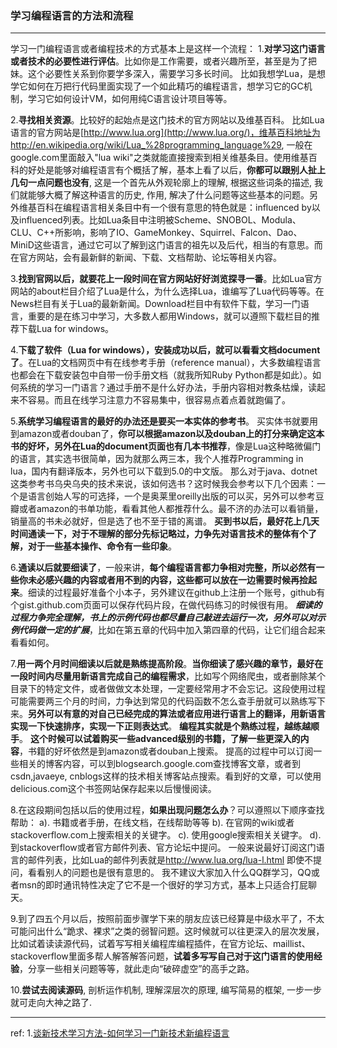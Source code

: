 ### 学习编程语言的方法和流程

***
学习一门编程语言或者编程技术的方式基本上是这样一个流程：
1.**对学习这门语言或者技术的必要性进行评估**。比如你是工作需要，或者兴趣所至，甚至是为了把妹。这个必要性关系到你要学多深入，需要学习多长时间。
比如我想学Lua，是想学它如何在万把行代码里面实现了一个如此精巧的编程语言，想学习它的GC机制，学习它如何设计VM，如何用纯C语言设计项目等等。



2.**寻找相关资源**。比较好的起始点是这门技术的官方网站以及维基百科。
比如Lua语言的官方网站是[http://www.lua.org](http://www.lua.org/)，维基百科地址为http://en.wikipedia.org/wiki/Lua_%28programming_language%29, 一般在google.com里面敲入"lua wiki"之类就能直接搜索到相关维基条目。使用维基百科的好处是能够对编程语言有个概括了解，基本上看了以后，**你都可以跟别人扯上几句一点问题也没有**, 这是一个首先从外观轮廓上的理解, 根据这些词条的描述, 我们就能够大概了解这种语言的历史, 作用, 解决了什么问题等这些基本的问题。另外维基百科在编程语言相关条目中有一个很有意思的特色就是：influenced by以及influenced列表。比如Lua条目中注明被Scheme、SNOBOL、Modula、CLU、C++所影响，影响了IO、GameMonkey、Squirrel、Falcon、Dao、MiniD这些语言，通过它可以了解到这门语言的祖先以及后代，相当的有意思。而在官方网站，会有最新鲜的新闻、下载、文档帮助、论坛等相关内容。



3.**找到官网以后，就要花上一段时间在官方网站好好浏览探寻一番**。比如Lua官方网站的about栏目介绍了Lua是什么，为什么选择Lua，谁编写了Lua代码等等。在News栏目有关于Lua的最新新闻。Download栏目中有软件下载，学习一门语言，重要的是在练习中学习，大多数人都用Windows，就可以遵照下载栏目的推荐下载Lua for windows。



4.**下载了软件（Lua for windows），安装成功以后，就可以看看文档document了**。在Lua的文档网页中有在线参考手册（reference manual），大多数编程语言也都会在下载安装包中自带一份手册文档（就我所知Ruby Python都是如此）。如何系统的学习一门语言？通过手册不是什么好办法，手册内容相对教条枯燥，读起来不容易。而且在线学习注意力不容易集中，很容易点着点着就跑偏了。



5.**系统学习编程语言的最好的办法还是要买一本实体的参考书**。
买实体书就要用到amazon或者douban了，**你可以根据amazon以及douban上的打分来确定这本书的好坏，另外在Lua的document页面也有几本书推荐**，像是Lua这种略微偏门的语言，其实选书很简单，因为就那么两三本，我个人推荐Programming in lua，国内有翻译版本，另外也可以下载到5.0的中文版。
那么对于java、dotnet这类参考书乌央乌央的技术来说，该如何选书？这时候我会参考以下几个因素：一个是语言创始人写的可选择，一个是奥莱里oreilly出版的可以买，另外可以参考豆瓣或者amazon的书单功能，看看其他人都推荐什么。最不济的办法可以看销量，销量高的书未必就好，但是选了也不至于错的离谱。
**买到书以后，最好花上几天时间通读一下，对于不理解的部分先标记略过，力争先对语言技术的整体有个了解，对于一些基本操作、命令有一些印象**。



6.**通读以后就要细读了**，一般来讲，**每个编程语言都力争相对完整，所以必然有一些你未必感兴趣的内容或者用不到的内容，这些都可以放在一边需要时候再捡起来**。细读的过程最好准备个小本子，另外建议在github上注册一个账号，github有个gist.github.com页面可以保存代码片段，在做代码练习的时候很有用。
***细读的过程力争完全理解，书上的示例代码也都尽量自己敲进去运行一次，另外可以对示例代码做一定的扩展***，比如在第五章的代码中加入第四章的代码，让它们组合起来看看如何。



7.**用一两个月时间细读以后就是熟练提高阶段**。**当你细读了感兴趣的章节，最好在一段时间内尽量用新语言完成自己的编程需求**，比如写个网络爬虫，或者删除某个目录下的特定文件，或者做做文本处理，一定要经常用才不会忘记。这段使用过程可能需要两三个月的时间，力争达到常见的代码函数不怎么查手册就可以熟练写下来。**另外可以有意的对自己已经完成的算法或者应用进行语言上的翻译，用新语言实现一下快速排序，实现一下正则表达式**。
**编程其实就是个熟练过程，越练越顺手**。
**这个时候可以试着购买一些advanced级别的书籍，了解一些更深入的内容**，书籍的好坏依然是到amazon或者douban上搜索。
提高的过程中可以订阅一些相关的博客内容，可以到blogsearch.google.com查找博客文章，或者到csdn,javaeye, cnblogs这样的技术相关博客站点搜索。看到好的文章，可以使用delicious.com这个书签网站保存起来以后慢慢阅读。



8.在这段期间包括以后的使用过程，**如果出现问题怎么办**？可以遵照以下顺序查找帮助：
a). 书籍或者手册，在线文档，在线帮助等等
b). 在官网的wiki或者stackoverflow.com上搜索相关的关键字。
c). 使用google搜索相关关键字。
d). 到stackoverflow或者官方邮件列表、官方论坛中提问。
一般来说最好订阅这门语言的邮件列表，比如Lua的邮件列表就是<http://www.lua.org/lua-l.html> 即使不提问，看看别人的问题也是很有意思的。
我不建议大家加入什么QQ群学习，QQ或者msn的即时通讯特性决定了它不是一个很好的学习方式，基本上只适合打屁聊天。



9.到了四五个月以后，按照前面步骤学下来的朋友应该已经算是中级水平了，不太可能问出什么“跪求、裸求”之类的弱智问题。这时候就可以往更深入的层次发展，比如试着读读源代码，试着写写相关编程库编程插件，在官方论坛、maillist、stackoverflow里面多帮人解答解答问题，**试着多写写自己对于这门语言的使用经验**，分享一些相关问题等等，就此走向“破碎虚空”的高手之路。



10.**尝试去阅读源码**, 剖析运作机制, 理解深层次的原理, 编写简易的框架, 一步一步就可走向大神之路了.

---
ref:
1.[谈新技术学习方法-如何学习一门新技术新编程语言](https://blog.csdn.net/hmsiwtv/article/details/7555927)